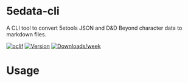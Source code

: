5edata-cli
=================

A CLI tool to convert 5etools JSON and D&D Beyond character data to markdown files.


[![oclif](https://img.shields.io/badge/cli-oclif-brightgreen.svg)](https://oclif.io)
[![Version](https://img.shields.io/npm/v/5edata-cli.svg)](https://npmjs.org/package/5edata-cli)
[![Downloads/week](https://img.shields.io/npm/dw/5edata-cli.svg)](https://npmjs.org/package/5edata-cli)


<!-- toc -->

# Usage
<!-- usage -->

<!-- commands -->